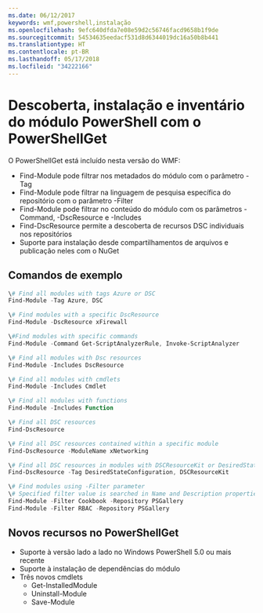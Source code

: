 ```yaml
---
ms.date: 06/12/2017
keywords: wmf,powershell,instalação
ms.openlocfilehash: 9efc640dfda7e08e59d2c56746facd9658b1f9de
ms.sourcegitcommit: 54534635eedacf531d8d6344019dc16a50b8b441
ms.translationtype: HT
ms.contentlocale: pt-BR
ms.lasthandoff: 05/17/2018
ms.locfileid: "34222166"
---
```

# <a name="powershell-module-discovery-install-and-inventory-with-powershellget"></a>Descoberta, instalação e inventário do módulo PowerShell com o PowerShellGet

O PowerShellGet está incluído nesta versão do WMF:
-   Find-Module pode filtrar nos metadados do módulo com o parâmetro -Tag
-   Find-Module pode filtrar na linguagem de pesquisa específica do repositório com o parâmetro -Filter
-   Find-Module pode filtrar no conteúdo do módulo com os parâmetros -Command, -DscResource e -Includes
-   Find-DscResource permite a descoberta de recursos DSC individuais nos repositórios
-   Suporte para instalação desde compartilhamentos de arquivos e publicação neles com o NuGet

## <a name="example-commands"></a>Comandos de exemplo
```powershell
\# Find all modules with tags Azure or DSC
Find-Module -Tag Azure, DSC

\# Find modules with a specific DscResource
Find-Module -DscResource xFirewall

\#Find modules with specific commands
Find-Module -Command Get-ScriptAnalyzerRule, Invoke-ScriptAnalyzer

\# Find all modules with Dsc resources
Find-Module -Includes DscResource

\# Find all modules with cmdlets
Find-Module -Includes Cmdlet

\# Find all modules with functions
Find-Module -Includes Function

\# Find all DSC resources
Find-DscResource

\# Find all DSC resources contained within a specific module
Find-DscResource -ModuleName xNetworking

\# Find all DSC resources in modules with DSCResourceKit or DesiredStateConfiguration
Find-DscResource -Tag DesiredStateConfiguration, DSCResourceKit

\# Find modules using -Filter parameter
\# Specified filter value is searched in Name and Description properties
Find-Module -Filter Cookbook -Repository PSGallery
Find-Module -Filter RBAC -Repository PSGallery
```

## <a name="new-features-in-powershellget"></a>Novos recursos no PowerShellGet
-   Suporte à versão lado a lado no Windows PowerShell 5.0 ou mais recente
-   Suporte à instalação de dependências do módulo
-   Três novos cmdlets
    -   Get-InstalledModule
    -   Uninstall-Module
    -   Save-Module
